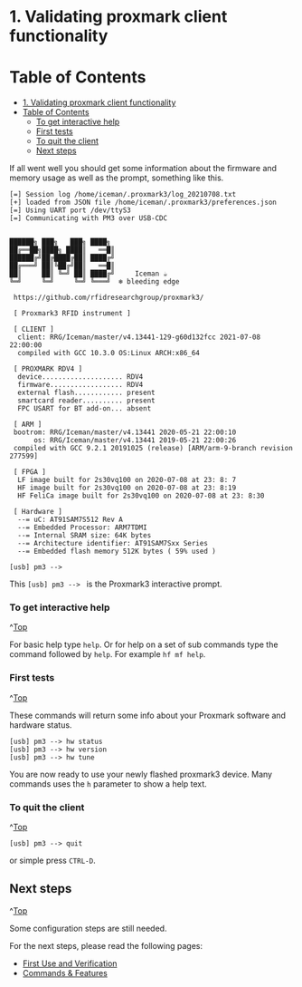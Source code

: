 <a id="Top"></a>

# 1. Validating proxmark client functionality

# Table of Contents
- [1. Validating proxmark client functionality](#1-validating-proxmark-client-functionality)
- [Table of Contents](#table-of-contents)
    - [To get interactive help](#to-get-interactive-help)
    - [First tests](#first-tests)
    - [To quit the client](#to-quit-the-client)
  - [Next steps](#next-steps)



If all went well you should get some information about the firmware and memory usage as well as the prompt,  something like this.

```
[=] Session log /home/iceman/.proxmark3/log_20210708.txt
[+] loaded from JSON file /home/iceman/.proxmark3/preferences.json
[=] Using UART port /dev/ttyS3
[=] Communicating with PM3 over USB-CDC


██████╗ ███╗   ███╗ ████╗  
██╔══██╗████╗ ████║   ══█║ 
██████╔╝██╔████╔██║ ████╔╝ 
██╔═══╝ ██║╚██╔╝██║   ══█║ 
██║     ██║ ╚═╝ ██║ ████╔╝     Iceman ☕
╚═╝     ╚═╝     ╚═╝ ╚═══╝  ❄️ bleeding edge
 
 https://github.com/rfidresearchgroup/proxmark3/

 [ Proxmark3 RFID instrument ] 

 [ CLIENT ]
  client: RRG/Iceman/master/v4.13441-129-g60d132fcc 2021-07-08 22:00:00
  compiled with GCC 10.3.0 OS:Linux ARCH:x86_64
 
 [ PROXMARK RDV4 ]
  device.................... RDV4
  firmware.................. RDV4
  external flash............ present
  smartcard reader.......... present
  FPC USART for BT add-on... absent

 [ ARM ]
 bootrom: RRG/Iceman/master/v4.13441 2020-05-21 22:00:10
      os: RRG/Iceman/master/v4.13441 2019-05-21 22:00:26
 compiled with GCC 9.2.1 20191025 (release) [ARM/arm-9-branch revision 277599]

 [ FPGA ]
  LF image built for 2s30vq100 on 2020-07-08 at 23: 8: 7
  HF image built for 2s30vq100 on 2020-07-08 at 23: 8:19
  HF FeliCa image built for 2s30vq100 on 2020-07-08 at 23: 8:30

 [ Hardware ] 
  --= uC: AT91SAM7S512 Rev A
  --= Embedded Processor: ARM7TDMI
  --= Internal SRAM size: 64K bytes
  --= Architecture identifier: AT91SAM7Sxx Series
  --= Embedded flash memory 512K bytes ( 59% used )

[usb] pm3 --> 
```

This `[usb] pm3 --> ` is the Proxmark3 interactive prompt.


### To get interactive help
^[Top](#top)

For basic help type `help`. Or for help on a set of sub commands type the command followed by `help`. For example `hf mf help`.

### First tests
^[Top](#top)

These commands will return some info about your Proxmark software and hardware status.
```
[usb] pm3 --> hw status
[usb] pm3 --> hw version
[usb] pm3 --> hw tune
```

You are now ready to use your newly flashed proxmark3 device.  Many commands uses the `h` parameter to show a help text.

### To quit the client
^[Top](#top)

```
[usb] pm3 --> quit
```
or simple press `CTRL-D`.

## Next steps
^[Top](#top)

Some configuration steps are still needed.

For the next steps, please read the following pages:

* [First Use and Verification](/doc/md/Use_of_Proxmark/2_Configuration-and-Verification.md)
* [Commands & Features](/doc/md/Use_of_Proxmark/3_Commands-and-Features.md)
 
